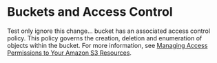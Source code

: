 # Buckets and Access Control<a name="BucketAccess"></a>

Test only ignore this change...  bucket has an associated access control policy\. This policy governs the creation, deletion and enumeration of objects within the bucket\. For more information, see [Managing Access Permissions to Your Amazon S3 Resources](s3-access-control.md)\. 
